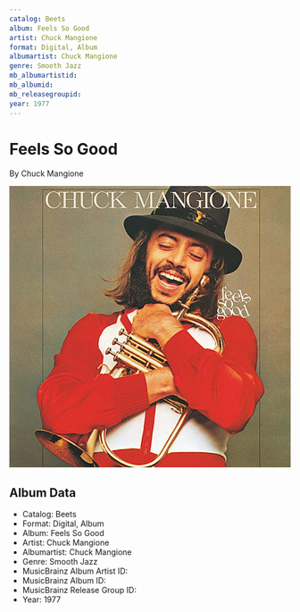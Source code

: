 ```yaml
---
catalog: Beets
album: Feels So Good
artist: Chuck Mangione
format: Digital, Album
albumartist: Chuck Mangione
genre: Smooth Jazz
mb_albumartistid: 
mb_albumid: 
mb_releasegroupid: 
year: 1977
---
```


# Feels So Good

By Chuck Mangione

![](../../assets/beetscovers/Chuck_Mangione-Feels_So_Good.jpg)

## Album Data

- Catalog: Beets
- Format: Digital, Album
- Album: Feels So Good
- Artist: Chuck Mangione
- Albumartist: Chuck Mangione
- Genre: Smooth Jazz
- MusicBrainz Album Artist ID: 
- MusicBrainz Album ID: 
- MusicBrainz Release Group ID: 
- Year: 1977

